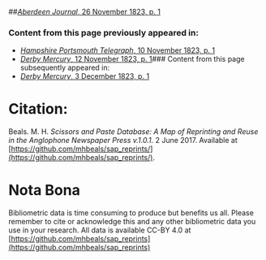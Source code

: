 ##[*Aberdeen Journal*, 26 November 1823, p. 1](https://mhbeals.github.io/sap_html/Aberdeen-Journal/Aberdeen-Journal-26-November-1823-p-1)

### Content from this page previously appeared in:
+ [*Hampshire Portsmouth Telegraph*, 10 November 1823, p. 1](https://mhbeals.github.io/sap_html/Hampshire-Portsmouth-Telegraph/Hampshire-Portsmouth-Telegraph-10-November-1823-p-1)
+ [*Derby Mercury*, 12 November 1823, p. 1](https://mhbeals.github.io/sap_html/Derby-Mercury/Derby-Mercury-12-November-1823-p-1)### Content from this page subsequently appeared in:
+ [*Derby Mercury*, 3 December 1823, p. 1](https://mhbeals.github.io/sap_html/Derby-Mercury/Derby-Mercury-3-December-1823-p-1)
                    
# Citation: 

Beals. M. H. *Scissors and Paste Database: A Map of Reprinting and Reuse in the Anglophone Newspaper Press v.1.0.1.* 2 June 2017. Available at [https://github.com/mhbeals/sap_reprints/](https://github.com/mhbeals/sap_reprints/). 
                    
# Nota Bona

Bibliometric data is time consuming to produce but benefits us all. Please remember to cite or acknowledge this and any other bibliometric data you use in your research. All data is available CC-BY 4.0 at [https://github.com/mhbeals/sap_reprints](https://github.com/mhbeals/sap_reprints)